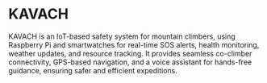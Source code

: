 # KAVACH
KAVACH is an IoT-based safety system for mountain climbers, using Raspberry Pi and smartwatches for real-time SOS alerts, health monitoring, weather updates, and resource tracking. It provides seamless co-climber connectivity, GPS-based navigation, and a voice assistant for hands-free guidance, ensuring safer and efficient expeditions.
